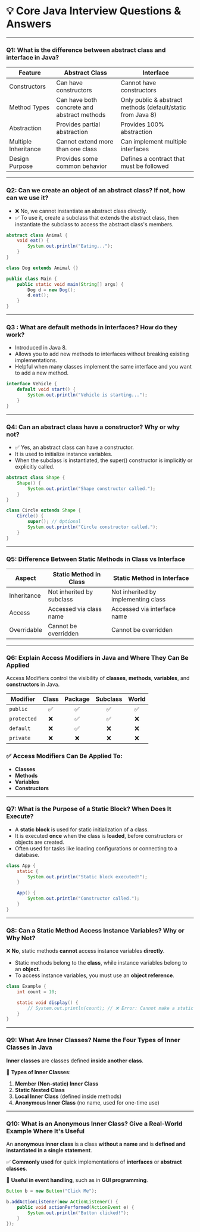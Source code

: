 # 💡 Core Java Interview Questions & Answers

---

###  Q1: What is the difference between abstract class and interface in Java?

| Feature                  | Abstract Class                             | Interface                                           |
|--------------------------|--------------------------------------------|-----------------------------------------------------|
| Constructors             | Can have constructors                      | Cannot have constructors                            |
| Method Types             | Can have both concrete and abstract methods| Only public & abstract methods (default/static from Java 8) |
| Abstraction              | Provides partial abstraction               | Provides 100% abstraction                           |
| Multiple Inheritance     | Cannot extend more than one class          | Can implement multiple interfaces                   |
| Design Purpose           | Provides some common behavior              | Defines a contract that must be followed            |

---

###  Q2: Can we create an object of an abstract class? If not, how can we use it?

- ❌ No, we cannot instantiate an abstract class directly.
- ✅ To use it, create a subclass that extends the abstract class, then instantiate the subclass to access the abstract class's members.

```java
abstract class Animal {
    void eat() {
        System.out.println("Eating...");
    }
}

class Dog extends Animal {}

public class Main {
    public static void main(String[] args) {
        Dog d = new Dog();
        d.eat();
    }
}
```
---
### Q3 : What are default methods in interfaces? How do they work?

- Introduced in Java 8.
- Allows you to add new methods to interfaces without breaking existing implementations.
- Helpful when many classes implement the same interface and you want to add a new method.

```java
interface Vehicle {
    default void start() {
        System.out.println("Vehicle is starting...");
    }
}

```
---
### Q4: Can an abstract class have a constructor? Why or why not?

- ✅ Yes, an abstract class can have a constructor.
- It is used to initialize instance variables.
- When the subclass is instantiated, the super() constructor is implicitly or explicitly called.

```java
abstract class Shape {
    Shape() {
        System.out.println("Shape constructor called.");
    }
}

class Circle extends Shape {
    Circle() {
        super(); // Optional
        System.out.println("Circle constructor called.");
    }
}
```
---
### Q5: Difference Between Static Methods in Class vs Interface

| Aspect       | Static Method in Class                      | Static Method in Interface                  |
|--------------|----------------------------------------------|---------------------------------------------|
| Inheritance  | Not inherited by subclass                   | Not inherited by implementing class         |
| Access       | Accessed via class name                     | Accessed via interface name                 |
| Overridable  | Cannot be overridden                        | Cannot be overridden                        |

---
###  Q6: Explain Access Modifiers in Java and Where They Can Be Applied

Access Modifiers control the visibility of **classes**, **methods**, **variables**, and **constructors** in Java.

| Modifier   | Class | Package | Subclass | World |
|------------|:-----:|:-------:|:--------:|:-----:|
| `public`   | ✅     | ✅      | ✅       | ✅     |
| `protected`| ❌     | ✅      | ✅       | ❌     |
| `default`  | ❌     | ✅      | ❌       | ❌     |
| `private`  | ❌     | ❌      | ❌       | ❌     |

### ✅ Access Modifiers Can Be Applied To:

- **Classes**
- **Methods**
- **Variables**
- **Constructors**
---
###  Q7: What is the Purpose of a Static Block? When Does It Execute?

- A **static block** is used for static initialization of a class.
- It is executed **once** when the class is **loaded**, before constructors or objects are created.
- Often used for tasks like loading configurations or connecting to a database.

```java
class App {
    static {
        System.out.println("Static block executed!");
    }

    App() {
        System.out.println("Constructor called.");
    }
}
```
---
###  Q8: Can a Static Method Access Instance Variables? Why or Why Not?

❌ **No**, static methods **cannot** access instance variables **directly**.

- Static methods belong to the **class**, while instance variables belong to an **object**.
- To access instance variables, you must use an **object reference**.

```java
class Example {
    int count = 10;

    static void display() {
        // System.out.println(count); // ❌ Error: Cannot make a static reference to the non-static field 'count'
    }
}
```
--- 
###  Q9: What Are Inner Classes? Name the Four Types of Inner Classes in Java

**Inner classes** are classes defined **inside another class**.

📌 **Types of Inner Classes**:

1. **Member (Non-static) Inner Class**
2. **Static Nested Class**
3. **Local Inner Class** (defined inside methods)
4. **Anonymous Inner Class** (no name, used for one-time use)
---
###  Q10: What is an Anonymous Inner Class? Give a Real-World Example Where It's Useful

An **anonymous inner class** is a class **without a name** and is **defined and instantiated in a single statement**.

✅ **Commonly used** for quick implementations of **interfaces** or **abstract classes**.

🎯 **Useful in event handling**, such as in **GUI programming**.

```java
Button b = new Button("Click Me");

b.addActionListener(new ActionListener() {
    public void actionPerformed(ActionEvent e) {
        System.out.println("Button clicked!");
    }
});




